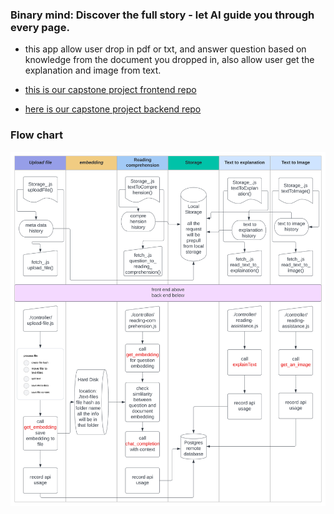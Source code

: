 ### Binary mind: Discover the full story - let AI guide you through every page.
- this app allow user drop in pdf or txt, and answer question based on knowledge from the document you dropped in, also allow user get the explanation and image from text.

- [this is our capstone project frontend repo](https://github.com/hector918/Capstone-frontend)
- [here is our capstone project backend repo](https://github.com/hector918/Capstone-backend)


### Flow chart
![flow chart](./capstone-flowchart.svg)

